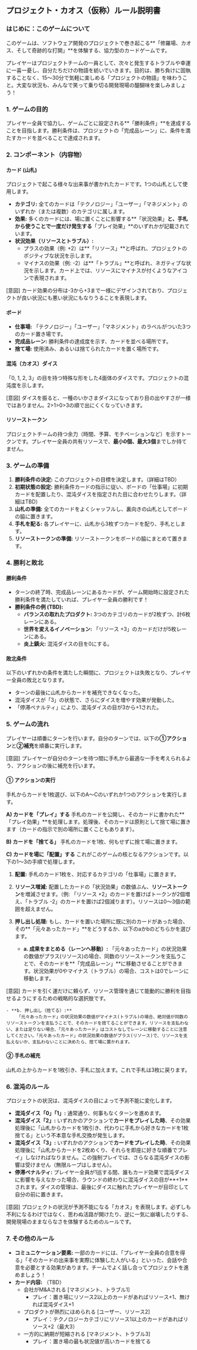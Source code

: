 ## **プロジェクト・カオス（仮称）ルール説明書**

### **はじめに：このゲームについて**

このゲームは、ソフトウェア開発のプロジェクトで巻き起こる**「修羅場、カオス、そして奇跡的な打開」**を体験する、協力型のカードゲームです。

プレイヤーはプロジェクトチームの一員として、次々と発生するトラブルや幸運に一喜一憂し、自分たちだけの物語を紡いでいきます。目的は、勝ち負けに固執することなく、15～30分で気軽に楽しめる「プロジェクトの物語」を味わうこと。大変な状況も、みんなで笑って乗り切る開発現場の醍醐味を楽しみましょう！

### **1. ゲームの目的**

プレイヤー全員で協力し、ゲームごとに設定される**「勝利条件」**を達成することを目指します。勝利条件は、プロジェクトの「完成品レーン」に、条件を満たすカードを並べることで達成されます。

### **2. コンポーネント（内容物）**

#### **カード (山札)**

プロジェクトで起こる様々な出来事が書かれたカードです。1つの山札として使用します。

- **カテゴリ:** 全てのカードは「テクノロジー」「ユーザー」「マネジメント」のいずれか（または複数）のカテゴリに属します。
- **効果:** 多くのカードには、場に置くことに影響する**「状況効果」**と、手札から使うことで一度だけ発生する**「プレイ効果」**のいずれかが記載されています。
- **状況効果（リソースとトラブル）:**
    * プラスの効果（例: +2）は**「リソース」**と呼ばれ、プロジェクトのポジティブな状況を示します。
    * マイナスの効果（例: -2）は**「トラブル」**と呼ばれ、ネガティブな状況を示します。カード上では、リソースにマイナスが付くようなアイコンで表現されます。

[意図] カード効果の分布は-3から+3まで一様にデザインされており、プロジェクトが良い状況にも悪い状況にもなりうることを表現します。

#### **ボード**

- **仕事場:** 「テクノロジー」「ユーザー」「マネジメント」のラベルがついた3つのカード置き場です。
- **完成品レーン:** 勝利条件の達成度を示す、カードを並べる場所です。
- **捨て場:** 使用済み、あるいは捨てられたカードを置く場所です。

#### **混沌（カオス）ダイス**

「0, 1, 2, 3」の目を持つ特殊な形をした4面体のダイスです。プロジェクトの混沌度を示します。

[意図] ダイスを振ると、一種のいかさまダイスになっており目の出やすさが一様ではありません。2>1>0>3の順で出にくくなっていきます。

#### **リソーストークン**

プロジェクトチームの持つ余力（時間、予算、モチベーションなど）を示すトークンです。プレイヤー全員の共有リソースで、**最小0個、最大3個**までしか持てません。

### **3. ゲームの準備**

1.  **勝利条件の決定:** このプロジェクトの目標を決定します。（詳細はTBD）
2.  **初期状態の設定:** 勝利条件カードの指示に従い、ボードの「仕事場」に初期カードを配置したり、混沌ダイスを指定された目に合わせたりします。（詳細はTBD）
3.  **山札の準備:** 全てのカードをよくシャッフルし、裏向きの山札としてボードの脇に置きます。
4.  **手札を配る:** 各プレイヤーに、山札から3枚ずつカードを配り、手札とします。
5.  **リソーストークンの準備:** リソーストークンをボードの脇にまとめて置きます。

### **4. 勝利と敗北**

#### **勝利条件**

- ターンの終了時、完成品レーンにあるカードが、ゲーム開始時に設定された勝利条件を満たしていれば、プレイヤー全員の勝利です！
- **勝利条件の例 (TBD):**
    - **バランスの取れたプロダクト:** 3つのカテゴリのカードが2枚ずつ、計6枚レーンにある。
    - **世界を変えるイノベーション:** 「リソース +3」のカードだけが5枚レーンにある。
    - **炎上鎮火:** 混沌ダイスの目を0にする。

#### **敗北条件**

以下のいずれかの条件を満たした瞬間に、プロジェクトは失敗となり、プレイヤー全員の敗北となります。
- ターンの最後に山札からカードを補充できなくなった。
- 混沌ダイスが「3」の状態で、さらにダイスを増やす効果が発動した。
- 「停滞ペナルティ」により、混沌ダイスの目が3から+1された。


### **5. ゲームの流れ**

プレイヤーは順番にターンを行います。自分のターンでは、以下の**①アクション**と**②補充**を順番に実行します。

[意図] プレイヤーが自分のターンを待つ間に手札から最適な一手を考えられるよう、アクションの後に補充を行います。

#### **① アクションの実行**

手札からカードを1枚選び、以下のA～Cのいずれか1つのアクションを実行します。

**A) カードを「プレイ」する**
手札のカードを公開し、そのカードに書かれた**「プレイ効果」**を処理します。処理後、そのカードは原則として捨て場に置きます（カードの指示で別の場所に置くこともあります）。

**B) カードを「捨てる」**
手札のカードを1枚、何もせずに捨て場に置きます。

**C) カードを場に「配置」する**
これがこのゲームの核となるアクションです。以下の1～3の手順で処理します。

1.  **配置:** 手札のカード1枚を、対応するカテゴリの「仕事場」に置きます。
2.  **リソース増減:** 配置したカードの「状況効果」の数値ぶん、**リソーストークン**を増減させます。（例: 「リソース +2」のカードを置けばトークンが2個増え、「トラブル -2」のカードを置けば2個減ります）。リソースは0～3個の範囲を超えません。
3.  **押し出し処理:** もし、カードを置いた場所に既に別のカードがあった場合、その**「元々あったカード」**をどうするか、以下のaかbのどちらかを選びます。

    - **a. 成果をまとめる（レーンへ移動）:**
        「元々あったカード」の状況効果の数値がプラス(リソース)の場合、同数のリソーストークンを支払うことで、そのカードを**「完成品レーン」**に移動させることができます。状況効果が0やマイナス（トラブル）の場合、コストは0でレーンに移動します。

[意図] カードを引く運だけに頼らず、リソース管理を通じて能動的に勝利を目指せるようにするための戦略的な選択肢です。

    - **b. 押し出し（捨てる）:**
        「元々あったカード」の状況効果の数値がマイナス(トラブル)の場合、絶対値が同数のリソーストークンを支払うことで、そのカードを捨てることができます。リソースを支払わない、または足りない場合、「元々あったカード」はコストなしでレーンに移動することに注意してください。「元々あったカード」の状況効果の数値がプラス(リソース)で、リソースを支払えないか、支払わないことに決めたら、捨て場に置かれます。

#### **② 手札の補充**

山札の上からカードを1枚引き、手札に加えます。これで手札は3枚に戻ります。

### **6. 混沌のルール**

プロジェクトの状況は、混沌ダイスの目によって予測不能に変化します。

* **混沌ダイス「0」「1」:** 通常通り、何事もなくターンを進めます。
* **混沌ダイス「2」:** いずれかのアクションで**カードをプレイした時**、その効果処理後に「山札からカードを1枚引き、代わりに手札から好きなカードを1枚捨てる」という不本意な手札交換が発生します。
* **混沌ダイス「3」:** いずれかのアクションで**カードをプレイした時**、その効果処理後に「山札からカードを2枚めくり、それらを即座に好きな順番でプレイ」しなければなりません。この強制プレイでは、さらなる混沌ダイスの影響は受けません（無限ループはしません）。
* **停滞ペナルティ:** プレイヤー全員が1巡する間、誰もカード効果で混沌ダイスに影響を与えなかった場合、ラウンドの終わりに混沌ダイスの目が**+1**されます。ダイスの管理は、最後にダイスに触れたプレイヤーが目印として自分の前に置きます。

[意図] プロジェクトの状況が予測不能になる「カオス」を表現します。必ずしも不利になるわけではなく、思わぬ活路が開けたり、逆に一気に崩壊したりする、開発現場のままならなさを体験するためのルールです。


### **7. その他のルール**

- **コミュニケーション要素:** 一部のカードには、「プレイヤー全員の合意を得る」「そのカードの出来事を実際に体験した人がいる」といった、会話や合意を必要とする効果があります。チームでよく話し合ってプロジェクトを進めましょう！
- **カード内容:** （TBD）
  - 会社がM&Aされる [マネジメント、トラブル1]
    - プレイ：置き場にリソース2以上のカードがあればリソース+1、無ければ混沌ダイス+1
  - プロダクトが熱烈にほめられる [ユーザー、リソース2]
    - プレイ：テクノロジーカテゴリにリソース1以上のカードがあればリソース+2（最大3）
  - 一方的に納期が短縮される [マネジメント、トラブル3]
    - プレイ：置き場の最も状況値が高いカードを捨てる


